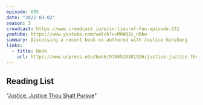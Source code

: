 ```yaml
---
episode: 605
date: "2022-03-02"
season: 3
crowdcast: https://www.crowdcast.io/e/in-lieu-of-fun-episode-231
youtube: https://www.youtube.com/watch?v=MHWQJc_nBbw
summary: Discussing a recent book co-authored with Justice Ginsburg
links:
  - title: Book
    url: https://www.ucpress.edu/book/9780520381926/justice-justice-thou-shalt-pursue
---
```


## Reading List

"[Justice, Justice Thou Shalt Pursue][book]"

[book]: https://www.ucpress.edu/book/9780520381926/justice-justice-thou-shalt-pursue
